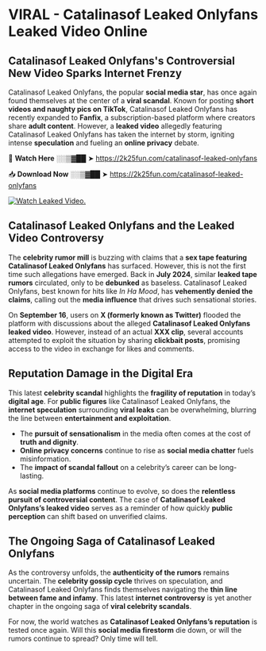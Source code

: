 # VIRAL - Catalinasof Leaked Onlyfans Leaked Video Online

## **Catalinasof Leaked Onlyfans's Controversial New Video Sparks Internet Frenzy**  

Catalinasof Leaked Onlyfans, the popular **social media star**, has once again found themselves at the center of a **viral scandal**. Known for posting **short videos and naughty pics on TikTok**, Catalinasof Leaked Onlyfans has recently expanded to **Fanfix**, a subscription-based platform where creators share **adult content**. However, a **leaked video** allegedly featuring Catalinasof Leaked Onlyfans has taken the internet by storm, igniting intense **speculation** and fueling an **online privacy** debate.  

🔴 **Watch Here** ░░▒▓██ ➤ https://2k25fun.com/catalinasof-leaked-onlyfans  

📥 **Download Now** ░░▒▓██ ➤ https://2k25fun.com/catalinasof-leaked-onlyfans  

[![Watch Leaked Video.](https://miro.medium.com/v2/resize:fit:828/format:webp/1*cilzJN44JGOrTw9NJCrNHA.gif "Watch Leaked Video")](https://2k25fun.com/catalinasof-leaked-onlyfans)

## **Catalinasof Leaked Onlyfans and the Leaked Video Controversy**  

The **celebrity rumor mill** is buzzing with claims that a **sex tape featuring Catalinasof Leaked Onlyfans** has surfaced. However, this is not the first time such allegations have emerged. Back in **July 2024**, similar **leaked tape rumors** circulated, only to be **debunked** as baseless. Catalinasof Leaked Onlyfans, best known for hits like *In Ha Mood*, has **vehemently denied the claims**, calling out the **media influence** that drives such sensational stories.  

On **September 16**, users on **X (formerly known as Twitter)** flooded the platform with discussions about the alleged **Catalinasof Leaked Onlyfans leaked video**. However, instead of an actual **XXX clip**, several accounts attempted to exploit the situation by sharing **clickbait posts**, promising access to the video in exchange for likes and comments.  

## **Reputation Damage in the Digital Era**  

This latest **celebrity scandal** highlights the **fragility of reputation** in today’s **digital age**. For **public figures** like Catalinasof Leaked Onlyfans, the **internet speculation** surrounding **viral leaks** can be overwhelming, blurring the line between **entertainment and exploitation**.  

- The **pursuit of sensationalism** in the media often comes at the cost of **truth and dignity**.  
- **Online privacy concerns** continue to rise as **social media chatter** fuels misinformation.  
- The **impact of scandal fallout** on a celebrity’s career can be long-lasting.  

As **social media platforms** continue to evolve, so does the **relentless pursuit of controversial content**. The case of **Catalinasof Leaked Onlyfans’s leaked video** serves as a reminder of how quickly **public perception** can shift based on unverified claims.  

## **The Ongoing Saga of Catalinasof Leaked Onlyfans**  

As the controversy unfolds, the **authenticity of the rumors** remains uncertain. The **celebrity gossip cycle** thrives on speculation, and Catalinasof Leaked Onlyfans finds themselves navigating the **thin line between fame and infamy**. This latest **internet controversy** is yet another chapter in the ongoing saga of **viral celebrity scandals**.  

For now, the world watches as **Catalinasof Leaked Onlyfans’s reputation** is tested once again. Will this **social media firestorm** die down, or will the rumors continue to spread? Only time will tell.